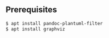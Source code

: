 ## Prerequisites

```sh
$ apt install pandoc-plantuml-filter
$ apt install graphviz
```

[comment]: # ( vim: set ft=markdown ts=4 sts=4 sw=4 nowrap et: )
